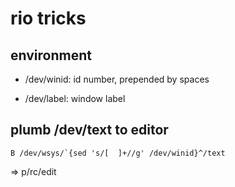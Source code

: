 # rio tricks

## environment

- /dev/winid: id number, prepended by spaces

- /dev/label: window label


## plumb /dev/text to editor

	B /dev/wsys/`{sed 's/[ 	]+//g' /dev/winid}^/text

⇒ p/rc/edit
